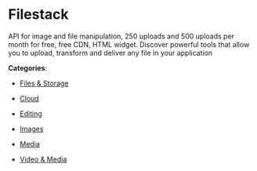 # Filestack


API for image and file manipulation, 250 uploads and 500 uploads per month for free, free CDN, HTML widget.  Discover powerful tools that allow you to upload, transform and deliver any file in your application



**Categories**:

- [Files & Storage](https://github.com/apis-list/apis-list#files-and-storage)

- [Cloud](https://github.com/apis-list/apis-list#cloud)

- [Editing](https://github.com/apis-list/apis-list#editing)

- [Images](https://github.com/apis-list/apis-list#images)

- [Media](https://github.com/apis-list/apis-list#media)

- [Video & Media](https://github.com/apis-list/apis-list#video-and-media)



